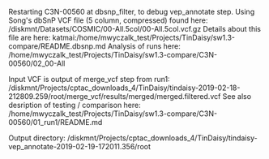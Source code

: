 Restarting C3N-00560 at dbsnp_filter, to debug vep_annotate step.
Using Song's dbSnP VCF file (5 column, compressed) found here: /diskmnt/Datasets/COSMIC/00-All.5col/00-All.5col.vcf.gz
Details about this file are here: katmai:/home/mwyczalk_test/Projects/TinDaisy/sw1.3-compare/README.dbsnp.md
Analysis of runs here: /home/mwyczalk_test/Projects/TinDaisy/sw1.3-compare/C3N-00560/02_00-All

Input VCF is output of merge_vcf step from run1: /diskmnt/Projects/cptac_downloads_4/TinDaisy/tindaisy-2019-02-18-212809.259/root/merge_vcf/results/merged/merged.filtered.vcf
See also desription of testing / comparison here: /home/mwyczalk_test/Projects/TinDaisy/sw1.3-compare/C3N-00560/01_run1/README.md 

Output directory: /diskmnt/Projects/cptac_downloads_4/TinDaisy/tindaisy-vep_annotate-2019-02-19-172011.356/root
